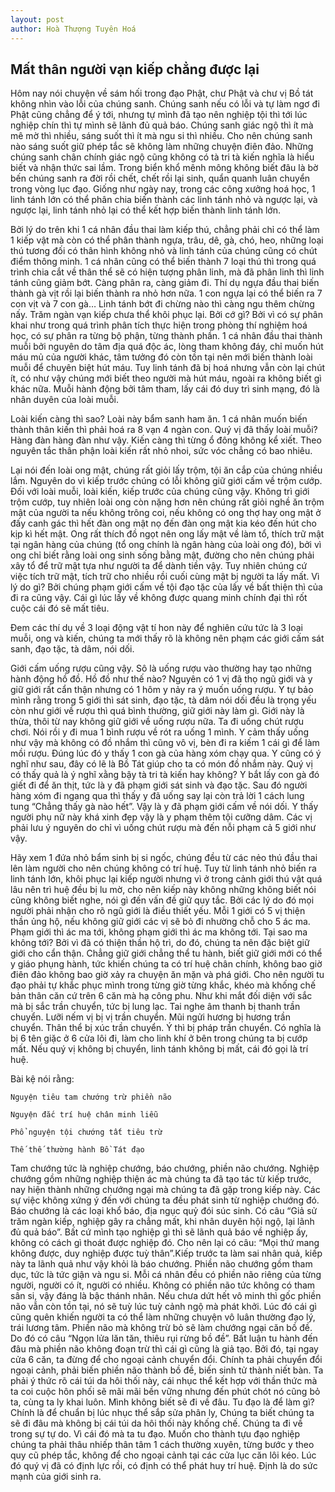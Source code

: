 ```yaml
---
layout: post
author: Hoà Thượng Tuyên Hoá
---
```


## Mất thân người vạn kiếp chẳng được lại

Hôm nay nói chuyện về sám hối trong đạo Phật, chư Phật và chư vị Bồ tát không nhìn vào lỗi của chúng sanh.
Chúng sanh nếu có lỗi và tự làm ngơ đi Phật cũng chẳng để ý tới,
nhưng tự mình đã tạo nên nghiệp tội thì tới lúc nghiệp chín thì tự mình sẽ lãnh đủ quả báo.
Chúng sanh giác ngộ thì ít mà mê mờ thì nhiều,
sáng suốt thì ít mà ngu si thì nhiều.
Cho nên chúng sanh nào sáng suốt giữ phép tắc sẽ không làm những chuyện điên đảo.
Những chúng sanh chân chính giác ngộ cũng không có tà tri tà kiến nghĩa 
là hiểu biết và nhận thức sai lầm. Trong biển khổ mênh mông không biết đâu
là bờ bến chúng sanh ra đời rồi chết,
chết rồi lại sinh, quẩn quanh luân chuyển trong vòng lục đạo.
Giống như ngày nay, trong các công xưởng hoá học,
1 linh tánh lớn có thể phân chia biến thành các linh tánh nhỏ và ngược lại, 
và ngược lại, linh tánh nhỏ lại có thể kết hợp biến thành linh tánh lớn.

Bởi lý do trên khi 1 cá nhân đầu thai làm kiếp thú,
chẳng phải chỉ có thể làm 1 kiếp vật mà còn có thể phân thành ngựa,
trâu, dê, gà, chó, heo, những loại thú tương đối có thân hình không nhỏ 
và linh tánh của chúng cũng có chút điểm thông minh.
1 cá nhân cũng có thể biến thành 7 loại thú thì trong quá trình chia cắt
về thân thể sẽ có hiện tượng phân linh, mà đã phân linh
thì linh tánh cũng giảm bớt. Càng phân ra, càng giảm đi.
Thí dụ ngựa đầu thai biến thành gà vịt rồi lại biến thành ra nhỏ hơn nữa.
1 con ngựa lại có thể biến ra 7 con vịt và 7 con gà… Linh tánh bớt đi chừng
nào thì càng ngu thêm chừng nấy. Trăm ngàn vạn kiếp chưa thể khôi phục lại.
Bởi cớ gì? Bởi vì có sự phân khai như trong quá trình phân tích thực hiện
trong phòng thí nghiệm hoá học, có sự phân ra từng bộ phận, từng thành phần.
1 cá nhân đầu thai thành muỗi bởi nguyên do tâm địa quá độc ác,
lòng tham không đáy, chỉ muốn hút máu mủ của người khác,
tâm tưởng đó còn tồn tại nên mới biến thành loài muỗi để chuyên biệt hút máu.
Tuy linh tánh đã bị hoá nhưng vẫn còn lại chút ít,
có như vậy chúng mới biết theo người mà hút máu, ngoài ra không biết gì khác nữa.
Muỗi hành động bởi tâm tham, lấy cái đó duy trì sinh mạng,
đó là nhân duyên của loài muỗi.

Loài kiến càng thì sao? Loài này bẩm sanh ham ăn. 1 cá nhân muốn biến thành thân kiến thì phải hoá ra 8 vạn 4 ngàn con. Quý vị đã thấy loài muỗi? Hàng đàn hàng đàn như vậy. Kiến càng thì từng ổ đông không kể xiết. Theo nguyên tắc thân phận loài kiến rất nhỏ nhoi, sức vóc chẳng có bao nhiêu.

Lại nói đến loài ong mật, chúng rất giỏi lấy trộm, tội ăn cắp của chúng nhiều lắm. Nguyên do vì kiếp trước chúng có lỗi không giữ giới cấm về trộm cướp. Đối với loài muỗi, loài kiến, kiếp trước của chúng cũng vậy. Không trì giới trộm cướp, tuy nhiên loài ong còn nặng hơn nên chúng rất giỏi nghề ăn trộm mật của người ta nếu không trông coi, nếu không có ong thợ hay ong mật ở đấy canh gác thì hết đàn ong mật nọ đến đàn ong mật kia kéo đến hút cho kịp kì hết mật. Ong rất thích đồ ngọt nên ong lấy mật về làm tổ, thích trữ mật tại ngân hàng của chúng (tổ ong chính là ngân hàng của loài ong đó), bởi vì ong chỉ biết rằng loài ong sinh sống bằng mật, đường cho nên chúng phải xây tổ để trữ mật tựa như người ta để dành tiền vậy. Tuy nhiên chúng cứ việc tích trữ mật, tích trữ cho nhiều rồi cuối cùng mật bị người ta lấy mất. Vì lý do gì? Bởi chúng phạm giới cấm về tội đạo tặc của lấy về bất thiện thì của đi ra cũng vậy. Cái gì lúc lấy về không được quang minh chính đại thì rốt cuộc cái đó sẽ mất tiêu.

Đem các thí dụ về 3 loại động vật tí hon này để nghiên cứu tức là 3 loại muỗi, ong và kiến, chúng ta mới thấy rõ là không nên phạm các giới cấm sát sanh, đạo tặc, tà dâm, nói dối.

Giới cấm uống rượu cũng vậy. Sô là uống rượu vào thường hay tạo những hành động hồ đồ. Hồ đồ như thế nào? Nguyên có 1 vị đã thọ ngũ giới và y giữ giới rất cẩn thận nhưng có 1 hôm y nảy ra ý muốn uống rượu. Y tự bảo mình rằng trong 5 giới thì sát sinh, đạo tặc, tà dâm nói dối đều là trọng yếu còn như giới về rượu thì quá bình thường, giữ giới này làm gì. Giới này là thừa, thôi từ nay không giữ giới về uống rượu nữa. Ta đi uống chút rượu chơi. Nói rồi y đi mua 1 bình rượu về rót ra uống 1 mình. Y cảm thấy uống như vậy mà không có đồ nhắm thì cũng vô vị, bèn đi ra kiếm 1 cái gì để làm mồi rượu. Đúng lúc đó y thấy 1 con gà của hàng xóm chạy qua. Y cũng có ý nghĩ như sau, đây có lẽ là Bồ Tát giúp cho ta có món đồ nhắm này. Quý vị có thấy quả là ý nghĩ xằng bậy tà tri tà kiến hay không? Y bắt lấy con gà đó giết đi để ăn thịt, tức là y đã phạm giới sát sinh và đạo tặc. Sau đó người hàng xóm đi ngang qua thì thấy y đã uống say lại còn trả lời 1 cách lung tung “Chẳng thấy gà nào hết”. Vậy là y đã phạm giới cấm về nói dối. Y thấy người phụ nữ này khá xinh đẹp vậy là y phạm thêm tội cưỡng dâm. Các vị phải lưu ý nguyên do chỉ vì uống chút rượu mà đến nỗi phạm cả 5 giới như vậy.

Hãy xem 1 đứa nhỏ bẩm sinh bị si ngốc, chúng đều từ các nẻo thú đầu thai lên làm người cho nên chúng không có trí huệ. Tuy từ linh tánh nhỏ biến ra linh tánh lớn, khôi phục lại kiếp người nhưng vì ở trong cảnh giới thú vật quá lâu nên trì huệ đều bị lu mờ, cho nên kiếp này không những không biết nói cũng không biết nghe, nói gì đến vấn đề giữ quy tắc. Bởi các lý do đó mọi người phải nhận cho rõ ngũ giới là điều thiết yếu. Mỗi 1 giới có 5 vị thiện thần ủng hộ, nếu không giữ giới các vị sẽ bỏ đi nhường chỗ cho 5 ác ma. Phạm giới thì ác ma tới, không phạm giới thì ác ma không tới. Tại sao ma không tới? Bởi vì đã có thiện thần hộ trì, do đó, chúng ta nên đặc biệt giữ giới cho cẩn thận. Chẳng giữ giới chẳng thể tu hành, biết giữ giới mới có thể y giáo phụng hành, tức khiến chúng ta có trí huệ chân chính, không bao giờ điên đảo không bao giờ xảy ra chuyện ăn mặn và phá giới. Cho nên người tu đạo phải tự khắc phục mình trong từng giờ từng khắc, khéo mà khống chế bản thân căn cứ trên 6 căn mà hạ công phu. Như khi mắt đối diện với sắc mà bị sắc trần chuyển, tức bị lung lạc. Tai nghe âm thanh bị thanh trần chuyển. Lưỡi nếm vị bị vị trần chuyển. Mũi ngửi hương bị hương trần chuyển. Thân thể bị xúc trần chuyển. Ý thì bị pháp trần chuyển. Có nghĩa là bị 6 tên giặc ở 6 cửa lôi đi, làm cho linh khí ở bên trong chúng ta bị cướp mất. Nếu quý vị không bị chuyển, linh tánh không bị mất, cái đó gọi là trí huệ.

Bài kệ nói rằng:

```
Nguyện tiêu tam chướng trừ phiền não

Nguyện đắc trí huệ chân minh liễu

Phổ nguyện tội chướng tất tiêu trừ

Thế thế thường hành Bồ Tát đạo
```
Tam chướng tức là nghiệp chướng, báo chướng, phiền não chướng. Nghiệp chướng gồm những nghiệp thiện ác mà chúng ta đã tạo tác từ kiếp trước, nay hiện thành những chướng ngại mà chúng ta đã gặp trong kiếp này. Các sự việc không xứng ý đến với chúng ta đều phát sinh từ nghiệp chướng đó. Báo chướng là các loại khổ báo, địa ngục quỷ đói súc sinh. Có câu “Giả sử trăm ngàn kiếp, nghiệp gây ra chẳng mất, khi nhân duyên hội ngộ, lại lãnh đủ quả báo”. Bất cứ mình tạo nghiệp gì thì sẽ lãnh quả báo về nghiệp ấy, không có cách gì thoát được nghiệp đó. Cho nên lại có câu: “Mọi thứ mang không được, duy nghiệp được tuỳ thân”.Kiếp trước ta làm sai nhân quả, kiếp này ta lãnh quả như vậy khỏi là báo chướng. Phiền não chướng gồm tham dục, tức là tức giận và ngu si. Mỗi cá nhân đều có phiền não riêng của từng người, người có ít, người có nhiều. Không có phiền não tức không có tham sân si, vậy đáng là bậc thánh nhân. Nếu chưa dứt hết vô minh thì gốc phiền não vẫn còn tồn tại, nó sẽ tuỳ lúc tuỳ cảnh ngộ mà phát khởi. Lúc đó cái gì cũng quên khiến người ta có thể làm những chuyện vô luân thường đạo lý, trái lương tâm. Phiền não mà không trừ bỏ sẽ làm chướng ngại căn bồ đề. Do đó có câu “Ngọn lửa lăn tăn, thiêu rụi rừng bồ đề”. Bất luận tu hành đến đâu mà phiền não không đoạn trừ thì cái gì cũng là giả tạo. Bởi đó, tại ngay cửa 6 căn, ta đừng để cho ngoại cảnh chuyển đổi. Chính ta phải chuyển đổi ngoại cảnh, phải biến phiền não thành bồ đề, biến sinh tử thành niết bàn. Ta phải ý thức rõ cái túi da hôi thối này, cái nhục thể kết hợp với thần thức mà ta coi cuộc hôn phối sẽ mãi mãi bền vững nhưng đến phút chót nó cũng bỏ ta, cùng ta ly khai luôn. Mình không biết sẽ đi về đâu. Tu đạo là để làm gì? Chính là để chuẩn bị lúc nhục thể sắp sửa phân ly, Chúng ta biết chúng ta sẽ đi đâu mà không bị cái túi da hôi thối này khống chế. Chúng ta đi về trong sự tự do. Vì cái đó mà ta tu đạo. Muốn cho thành tựu đạo nghiệp chúng ta phải thâu nhiếp thân tâm 1 cách thường xuyên, từng bước y theo quy cũ phép tắc, không để cho ngoại cảnh tại các cửa lục căn lôi kéo. Lúc đó quý vị đã có định lực rồi, có định có thể phát huy trí huệ. Định là do sức mạnh của giới sinh ra.

